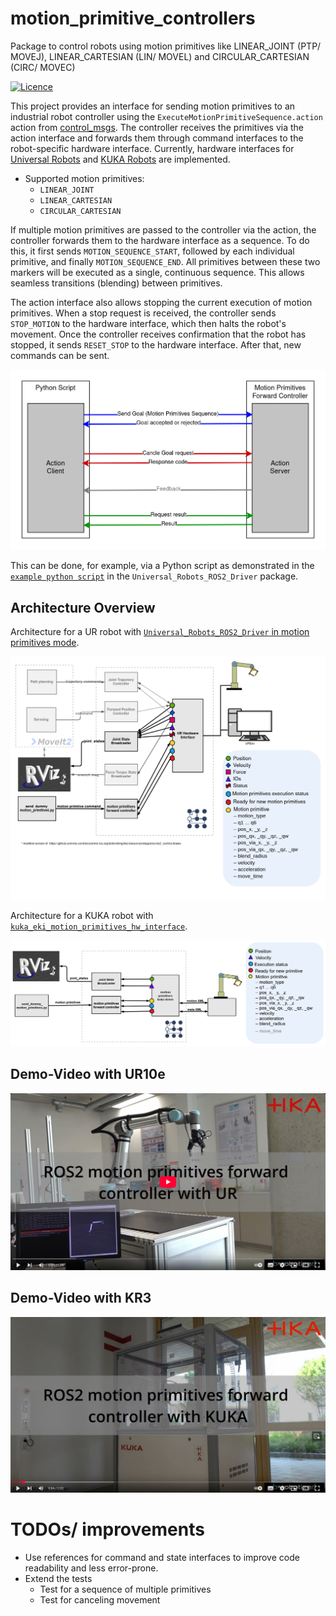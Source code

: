 motion_primitive_controllers
==========================================

Package to control robots using motion primitives like LINEAR_JOINT (PTP/ MOVEJ), LINEAR_CARTESIAN (LIN/ MOVEL) and CIRCULAR_CARTESIAN (CIRC/ MOVEC)

[![Licence](https://img.shields.io/badge/License-Apache-2.0-blue.svg)](https://opensource.org/licenses/Apache-2.0)


This project provides an interface for sending motion primitives to an industrial robot controller using the `ExecuteMotionPrimitiveSequence.action` action from [control_msgs](https://github.com/ros-controls/control_msgs/blob/motion_primitives/control_msgs/action/ExecuteMotionPrimitiveSequence.action). The controller receives the primitives via the action interface and forwards them through command interfaces to the robot-specific hardware interface. Currently, hardware interfaces for [Universal Robots](https://github.com/UniversalRobots/Universal_Robots_ROS2_Driver) and [KUKA Robots](https://github.com/b-robotized-forks/kuka_experimental/tree/motion_primitive_kuka_driver) are implemented.

- Supported motion primitives:
  - `LINEAR_JOINT`
  - `LINEAR_CARTESIAN`
  - `CIRCULAR_CARTESIAN`

If multiple motion primitives are passed to the controller via the action, the controller forwards them to the hardware interface as a sequence. To do this, it first sends `MOTION_SEQUENCE_START`, followed by each individual primitive, and finally `MOTION_SEQUENCE_END`. All primitives between these two markers will be executed as a single, continuous sequence. This allows seamless transitions (blending) between primitives.

The action interface also allows stopping the current execution of motion primitives. When a stop request is received, the controller sends `STOP_MOTION` to the hardware interface, which then halts the robot's movement. Once the controller receives confirmation that the robot has stopped, it sends `RESET_STOP` to the hardware interface. After that, new commands can be sent.

![Action Image](doc/Moprim_Controller_ExecuteMotion_Action.drawio.png)

This can be done, for example, via a Python script as demonstrated in the [`example python script`](https://github.com/UniversalRobots/Universal_Robots_ROS2_Driver/blob/main/ur_robot_driver/examples/send_dummy_motion_primitives_ur10e.py) in the `Universal_Robots_ROS2_Driver` package.

## Architecture Overview
Architecture for a UR robot with [`Universal_Robots_ROS2_Driver` in motion primitives mode](https://github.com/UniversalRobots/Universal_Robots_ROS2_Driver).

![UR Robot Architecture](doc/ros2_control_motion_primitives_ur.drawio.png)

Architecture for a KUKA robot with [`kuka_eki_motion_primitives_hw_interface`](https://github.com/b-robotized-forks/kuka_experimental/tree/motion_primitive_kuka_driver/kuka_eki_motion_primitives_hw_interface).

![KUKA Robot Architecture](doc/ros2_control_motion_primitives_kuka.drawio.png)

## Demo-Video with UR10e
[![UR demo video](doc/moprim_forward_controller_ur_demo_thumbnail.png)](https://youtu.be/SKz6LFvJmhQ)

## Demo-Video with KR3
[![KUKA demo video](doc/moprim_forward_controller_kuka_demo_thumbnail.png)](https://youtu.be/_BWCO36j9bg)


# TODOs/ improvements
- Use references for command and state interfaces to improve code readability and less error-prone.
- Extend the tests
   - Test for a sequence of multiple primitives
   - Test for canceling movement

